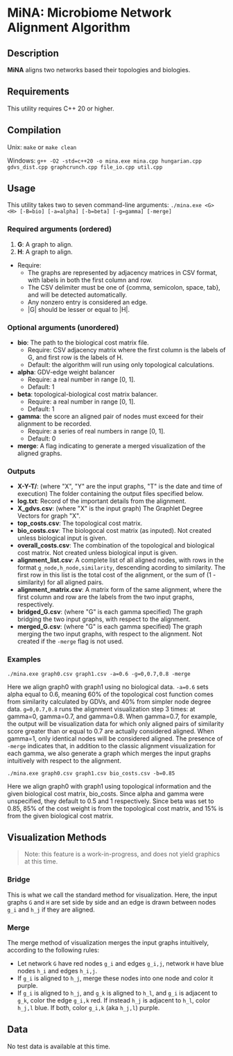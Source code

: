 # MiNA: Microbiome Network Alignment Algorithm

## Description

**MiNA** aligns two networks based their topologies and biologies.

## Requirements

This utility requires C++ 20 or higher.

## Compilation

Unix: `make` or `make clean`

Windows: `g++ -O2 -std=c++20 -o mina.exe mina.cpp hungarian.cpp gdvs_dist.cpp graphcrunch.cpp file_io.cpp util.cpp`

## Usage

This utility takes two to seven command-line arguments: `./mina.exe <G> <H> [-B=bio] [-a=alpha] [-b=beta] [-g=gamma] [-merge]`

### Required arguments (ordered)

1. **G**: A graph to align.
2. **H**: A graph to align.

- Require:
  - The graphs are represented by adjacency matrices in CSV format, with labels in both the first column and row.
  - The CSV delimiter must be one of {comma, semicolon, space, tab}, and will be detected automatically.
  - Any nonzero entry is considered an edge.
  - |G| should be lesser or equal to |H|.

### Optional arguments (unordered)

- **bio**: The path to the biological cost matrix file.
  - Require: CSV adjacency matrix where the first column is the labels of G, and first row is the labels of H.
  - Default: the algorithm will run using only topological calculations.
- **alpha**: GDV-edge weight balancer
  - Require: a real number in range [0, 1].
  - Default: 1
- **beta**: topological-biological cost matrix balancer.
  - Require: a real number in range [0, 1].
  - Default: 1
- **gamma**: the score an aligned pair of nodes must exceed for their alignment to be recorded.
  - Require: a series of real numbers in range [0, 1].
  - Default: 0
- **merge**: A flag indicating to generate a merged visualization of the aligned graphs.

### Outputs

- **X-Y-T/**: (where "X", "Y" are the input graphs, "T" is the date and time of execution) The folder containing the output files specified below.
- **log.txt**: Record of the important details from the alignment.
- **X_gdvs.csv**: (where "X" is the input graph) The Graphlet Degree Vectors for graph "X".
- **top_costs.csv**: The topological cost matrix.
- **bio_costs.csv**: The biologocal cost matrix (as inputed). Not created unless biological input is given.
- **overall_costs.csv**: The combination of the topological and biological cost matrix. Not created unless biological input is given.
- **alignment_list.csv**: A complete list of all aligned nodes, with rows in the format `g_node,h_node,similarity`, descending acording to similarity. The first row in this list is the total cost of the alignment, or the sum of (1 - similarity) for all aligned pairs.
- **alignment_matrix.csv**: A matrix form of the same alignment, where the first column and row are the labels from the two input graphs, respectively.
- **bridged_G.csv**: (where "G" is each gamma specified) The graph bridging the two input graphs, with respect to the alignment.
- **merged_G.csv**: (where "G" is each gamma specified) The graph merging the two input graphs, with respect to the alignment. Not created if the `-merge` flag is not used.

### Examples

`./mina.exe graph0.csv graph1.csv -a=0.6 -g=0,0.7,0.8 -merge`

Here we align graph0 with graph1 using no biological data. `-a=0.6` sets alpha equal to 0.6, meaning 60% of the topological cost function comes from similarity calculated by GDVs, and 40% from simpler node degree data.
`g=0,0.7,0.8` runs the alignment visualization step 3 times: at gamma=0, gamma=0.7, and gamma=0.8. When gamma=0.7, for example, the output will be visualization data for which only aligned pairs of similarity score greater than or equal to 0.7 are actually considered aligned. When gamma=1, only identical nodes will be considered aligned.
The presence of `-merge` indicates that, in addition to the classic alignment visualization for each gamma, we also generate a graph which merges the input graphs intuitively with respect to the alignment.

`./mina.exe graph0.csv graph1.csv bio_costs.csv -b=0.85`

Here we align graph0 with graph1 using topological information and the given biological cost matrix, bio_costs. Since alpha and gamma were unspecified, they default to 0.5 and 1 respectively. Since beta was set to 0.85, 85% of the cost weight is from the topological cost matrix, and 15% is from the given biological cost matrix.

## Visualization Methods

> Note: this feature is a work-in-progress, and does not yield graphics at this time.

### Bridge

This is what we call the standard method for visualization. Here, the input graphs `G` and `H` are set side by side and an edge is drawn between nodes `g_i` and `h_j` if they are aligned.

### Merge

The merge method of visualization merges the input graphs intuitively, according to the following rules:

- Let network `G` have red nodes `g_i` and edges `g_i,j`, network `H` have blue nodes `h_i` and edges `h_i,j`.
- If `g_i` is aligned to `h_j`, merge these nodes into one node and color it purple.
- If `g_i` is aligned to `h_j`, and `g_k` is aligned to `h_l`, and `g_i` is adjacent to `g_k`, color the edge `g_i,k` red. If instead `h_j` is adjacent to `h_l`, color `h_j,l` blue. If both, color `g_i,k` (aka `h_j,l`) purple.

## Data

No test data is available at this time.
